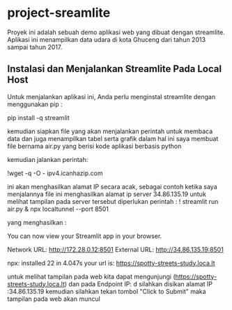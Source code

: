 # project-sreamlite
Proyek ini adalah sebuah demo aplikasi web yang dibuat dengan streamlite. Aplikasi ini menampilkan data udara di kota Ghuceng dari tahun 2013 sampai tahun 2017.

## Instalasi dan Menjalankan Streamlite Pada Local Host
Untuk menjalankan aplikasi ini, Anda perlu menginstal streamlite dengan menggunakan pip :

pip install -q streamlit

kemudian siapkan file yang akan menjalankan perintah untuk membaca data dan juga menampilkan tabel serta grafik 
dalam hal ini saya membuat file bernama air.py yang berisi kode aplikasi berbasis python

kemudian jalankan perintah:

!wget -q -O - ipv4.icanhazip.com

ini akan menghasilkan alamat IP secara acak, sebagai contoh ketika saya menjalannya file ini menghasilkan alamat ip server
34.86.135.19 
untuk melihat tampilan pada server tersebut diperlukan perintah :
! streamlit run air.py & npx localtunnel --port 8501

yang menghasilkan :

You can now view your Streamlit app in your browser.

  Network URL: http://172.28.0.12:8501
  External URL: http://34.86.135.19:8501

npx: installed 22 in 4.047s
your url is: https://spotty-streets-study.loca.lt


untuk melihat tampilan pada web kita dapat mengunjungi 
(https://spotty-streets-study.loca.lt)
dan pada Endpoint IP: d
silahkan disikan alamat IP :34.86.135.19
kemudian silahkan tekan  tombol "Click to Submit"
maka tampilan pada web akan muncul

